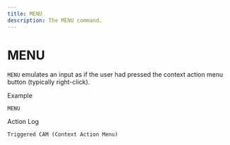 ```yaml
---
title: MENU
description: The MENU command.
---
```


# MENU
`MENU` emulates an input as if the user had pressed the context action menu button (typically right-click).

Example
```
MENU
```

Action Log
```
Triggered CAM (Context Action Menu)
```